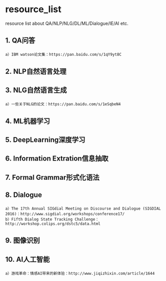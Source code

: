 # resource_list
resource list about QA/NLP/NLG/DL/ML/Dialogue/IE/AI etc.


1.&nbsp;QA问答</p>
------
    a）IBM watson论文集：https://pan.baidu.com/s/1qY9yt8C
2.&nbsp;NLP自然语言处理</p>
------
3.&nbsp;NLG自然语言生成</p>
------
    a）一些关于NLG的论文：https://pan.baidu.com/s/1eSqbeN4
4.&nbsp;ML机器学习</p>
------
5.&nbsp;DeepLearning深度学习</p>
------
6.&nbsp;Information Extration信息抽取</p>
------
7.&nbsp;Formal Grammar形式化语法</p>
------
8.&nbsp;Dialogue</p>
------
    a）The 17th Annual SIGdial Meeting on Discourse and Dialogue (SIGDIAL 2016)：http://www.sigdial.org/workshops/conference17/
    b）Fifth Dialog State Tracking Challenge：http://workshop.colips.org/dstc5/data.html
9.&nbsp;图像识别</p>
------
10.&nbsp;AI人工智能</p>
------
    a）游戏革命：情感AI带来的新体验：http://www.jiqizhixin.com/article/1644
